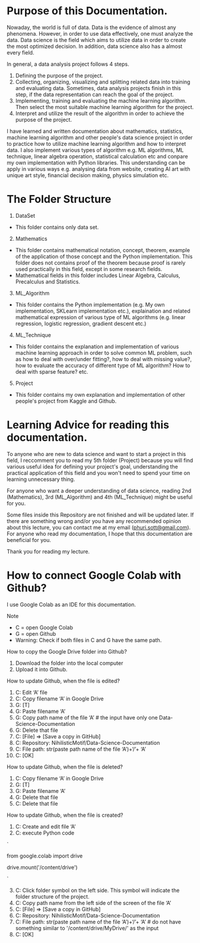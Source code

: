 # Purpose of this Documentation.

Nowaday, the world is full of data. Data is the evidence of almost any phenomena. However, in order to use data effectively, one must analyze the data. Data science is the field which aims to utilize data in order to create the most optimized decision. In addition, data science also has a almost every field.

In general, a data analysis project follows 4 steps.
1.	Defining the purpose of the project.
2.	Collecting, organizing, visualizing and splitting related data into training and evaluating data. Sometimes, data analysis projects finish in this step, if the data representation can reach the goal of the project.
3.	Implementing, training and evaluating the machine learning algorithm. Then select the most suitable machine learning algorithm for the project.
4.	Interpret and utilize the result of the algorithm in order to achieve the purpose of the project.

I have learned and written documentation about mathematics, statistics, machine learning algorithm and other people's data science project in order to practice how to utilize machine learning algorithm and how to interpret data. I also implement various types of algorithm e.g. ML algorithms, ML technique, linear algebra operation, statistical calculation etc and conpare my own implementation with Python libraries. This understanding can be apply in various ways e.g. analysing data from website, creating AI art with unique art style, financial decision making, physics simulation etc.

# The Folder Structure

1. DataSet
* This folder contains only data set.

2. Mathematics
* This folder contains mathematical notation, concept, theorem, example of the application of those concept and the Python implementation. This folder does not contains proof of the theorem because proof is rarely used practically in this field, except in some research fields.
* Mathematical fields in this folder includes Linear Algebra, Calculus, Precalculus and Statistics.

3. ML_Algorithm
* This folder contains the Python implementation (e.g. My own implementation, SKLearn implementation etc.), explaination and related mathematical expression of various type of ML algorithms (e.g. linear regression, logistic regression, gradient descent etc.)

4. ML_Technique
* This folder contains the explanation and implementation of various machine learning approach in order to solve common ML problem, such as how to deal with over/under fitting?, how to deal with missing value?, how to evaluate the accuracy of different type of ML algorithm? How to deal with sparse feature? etc.

5. Project
* This folder contains my own explanation and implementation of other people's project from Kaggle and Github.

# Learning Advice for reading this documentation.

To anyone who are new to data science and want to start a project in this field, I reccomment you to read my 5th folder (Project) because you will find various useful idea for defining your project's goal, understanding the practical application of this field and you won't need to spend your time on learning unnecessary thing. 

For anyone who want a deeper understanding of data science, reading 2nd (Mathematics), 3rd (ML_Algorithm) and 4th (ML_Technique) might be useful for you.

Some files inside this Repository are not finished and will be updated later. If there are something wrong and/or you have any recommended opinion about this lecture, you can contact me at my email (phuri.sott@gmail.com). For anyone who read my documentation, I hope that this documentation are beneficial for you.

Thank you for reading my lecture.

# How to connect Google Colab with Github?

I use Google Colab as an IDE for this documentation.

Note
* C = open Google Colab
* G = open Github
* Warning: Check if both files in C and G have the same path.

How to copy the Google Drive folder into Github?
1. Download the folder into the local computer
2. Upload it into Github.

How to update Github, when the file is edited?
1. C: Edit ‘A’ file
2. C: Copy filename ‘A’ in Google Drive
3. G: [T] 
4. G: Paste filename ‘A’
5. G: Copy path name of the file ‘A’ # the input have only one Data-Science-Documentation
6. G: Delete that file
7. C: [File] => [Save a copy in GitHub]
8. C: Repository: NihilisticMotif/Data-Science-Documentation
9. C: File path: str(paste path name of the file ‘A’)+‘/’+ ‘A’
10. C: [OK]

How to update Github, when the file is deleted?
1. C: Copy filename ‘A’ in Google Drive
2. G: [T] 
3. G: Paste filename ‘A’
4. G: Delete that file
5. C: Delete that file

How to update Github, when the file is created?
1. C: Create and edit file ‘A’
2. C: execute Python code

`

from google.colab import drive

drive.mount('/content/drive')

`

3. C: Click folder symbol on the left side. This symbol will indicate the folder structure of the project. 
4. C: Copy path name from the left side of the screen of the file ‘A’ 
5. C: [File] => [Save a copy in GitHub]
6. C: Repository: NihilisticMotif/Data-Science-Documentation
7. C: File path: str(paste path name of the file ‘A’)+‘/’+ ‘A’ # do not have something similar to '/content/drive/MyDrive/' as the input
8. C: [OK]
